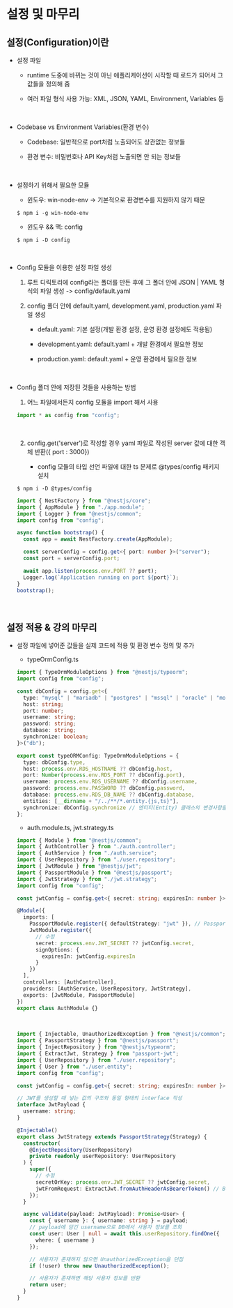 # 설정 및 마무리

## 설정(Configuration)이란

- 설정 파일

  - runtime 도중에 바뀌는 것이 아닌 애플리케이션이 시작할 때 로드가 되어서 그 값들을 정의해 줌

  - 여러 파일 형식 사용 가능: XML, JSON, YAML, Environment, Variables 등

<br >

- Codebase vs Environment Variables(환경 변수)

  - Codebase: 일반적으로 port처럼 노출되어도 상관없는 정보들

  - 환경 변수: 비밀번호나 API Key처럼 노출되면 안 되는 정보들

<br />

- 설정하기 위해서 필요한 모듈

  - 윈도우: win-node-env -> 기본적으로 환경변수를 지원하지 않기 때문

  ```shell
  $ npm i -g win-node-env
  ```

  - 윈도우 && 맥: config

  ```shell
  $ npm i -D config
  ```

<br />

- Config 모듈을 이용한 설정 파일 생성

  1. 루트 디릭토리에 config라는 폴더를 만든 후에 그 폴더 안에 JSON | YAML 형식의 파일 생성 -> config/default.yaml

  2. config 폴더 안에 default.yaml, development.yaml, production.yaml 파일 생성

     - default.yaml: 기본 설정(개발 환경 설정, 운영 환경 설정에도 적용됨)

     - development.yaml: default.yaml + 개발 환경에서 필요한 정보

     - production.yaml: default.yaml + 운영 환경에서 필요한 정보

<br />

- Config 폴더 안에 저장된 것들을 사용하는 방법

  1. 어느 파일에서든지 config 모듈을 import 해서 사용

  ```ts
  import * as config from "config";
  ```

  <br />

  2. config.get('server')로 작성할 경우 yaml 파일로 작성된 server 값에 대한 객체 반환({ port : 3000})

     - config 모듈의 타입 선언 파일에 대한 ts 문제로 @types/config 패키지 설치

  ```shell
  $ npm i -D @types/config
  ```

  ```ts
  import { NestFactory } from "@nestjs/core";
  import { AppModule } from "./app.module";
  import { Logger } from "@nestjs/common";
  import config from "config";

  async function bootstrap() {
    const app = await NestFactory.create(AppModule);

    const serverConfig = config.get<{ port: number }>("server");
    const port = serverConfig.port;

    await app.listen(process.env.PORT ?? port);
    Logger.log(`Application running on port ${port}`);
  }
  bootstrap();
  ```

<br />

## 설정 적용 & 강의 마무리

- 설정 파일에 넣어준 값들을 실제 코드에 적용 및 환경 변수 정의 및 추가

  - typeOrmConfig.ts

  ```ts
  import { TypeOrmModuleOptions } from "@nestjs/typeorm";
  import config from "config";

  const dbConfig = config.get<{
    type: "mysql" | "mariadb" | "postgres" | "mssql" | "oracle" | "mongodb";
    host: string;
    port: number;
    username: string;
    password: string;
    database: string;
    synchronize: boolean;
  }>("db");

  export const typeORMConfig: TypeOrmModuleOptions = {
    type: dbConfig.type,
    host: process.env.RDS_HOSTNAME ?? dbConfig.host,
    port: Number(process.env.RDS_PORT ?? dbConfig.port),
    username: process.env.RDS_USERNAME ?? dbConfig.username,
    password: process.env.PASSWORD ?? dbConfig.password,
    database: process.env.RDS_DB_NAME ?? dbConfig.database,
    entities: [__dirname + "/../**/*.entity.{js,ts}"],
    synchronize: dbConfig.synchronize // 엔티티(Entity) 클래스의 변경사항을 데이터베이스 스키마에 자동으로 동기화
  };
  ```

  - auth.module.ts, jwt.strategy.ts

  ```ts
  import { Module } from "@nestjs/common";
  import { AuthController } from "./auth.controller";
  import { AuthService } from "./auth.service";
  import { UserRepository } from "./user.repository";
  import { JwtModule } from "@nestjs/jwt";
  import { PassportModule } from "@nestjs/passport";
  import { JwtStrategy } from "./jwt.strategy";
  import config from "config";

  const jwtConfig = config.get<{ secret: string; expiresIn: number }>("jwt");

  @Module({
    imports: [
      PassportModule.register({ defaultStrategy: "jwt" }), // Passport 모듈을 사용하여 JWT 설정
      JwtModule.register({
        // 수정
        secret: process.env.JWT_SECRET ?? jwtConfig.secret,
        signOptions: {
          expiresIn: jwtConfig.expiresIn
        }
      })
    ],
    controllers: [AuthController],
    providers: [AuthService, UserRepository, JwtStrategy],
    exports: [JwtModule, PassportModule]
  })
  export class AuthModule {}
  ```

  <br />

  ```ts
  import { Injectable, UnauthorizedException } from "@nestjs/common";
  import { PassportStrategy } from "@nestjs/passport";
  import { InjectRepository } from "@nestjs/typeorm";
  import { ExtractJwt, Strategy } from "passport-jwt";
  import { UserRepository } from "./user.repository";
  import { User } from "./user.entity";
  import config from "config";

  const jwtConfig = config.get<{ secret: string; expiresIn: number }>("jwt");

  // JWT를 생성할 때 넣는 값의 구조와 동일 형태의 interface 작성
  interface JwtPayload {
    username: string;
  }

  @Injectable()
  export class JwtStrategy extends PassportStrategy(Strategy) {
    constructor(
      @InjectRepository(UserRepository)
      private readonly userRepository: UserRepository
    ) {
      super({
        // 수정
        secretOrKey: process.env.JWT_SECRET ?? jwtConfig.secret,
        jwtFromRequest: ExtractJwt.fromAuthHeaderAsBearerToken() // Bearer Token에서 JWT를 추출하는 방법
      });
    }

    async validate(payload: JwtPayload): Promise<User> {
      const { username }: { username: string } = payload;
      // payload에 담긴 username으로 DB에서 사용자 정보를 조회
      const user: User | null = await this.userRepository.findOne({
        where: { username }
      });

      // 사용자가 존재하지 않으면 UnauthorizedException을 던짐
      if (!user) throw new UnauthorizedException();

      // 사용자가 존재하면 해당 사용자 정보를 반환
      return user;
    }
  }
  ```
